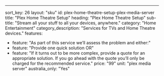 ---sort_key: 26layout: "sku"id: plex-home-theatre-setup-plex-media-servertitle: "Plex Home Theatre Setup"heading: "Plex Home Theatre Setup"sub-title: "Stream all your stuff to all your devices, anywhere."category: "Home Entertainment"category_description: "Services for TVs and Home Theatre devices."features: - feature: "As part of this service we’ll assess the problem and either:" - feature: "Provide one quick solution OR" - feature: "If it turns out to be more complex, provide a quote for an appropriate solution. If you go ahead with the quote you’ll only be charged for the recommended service."price: "99"unit: "plex media server"australia_only: "Yes"